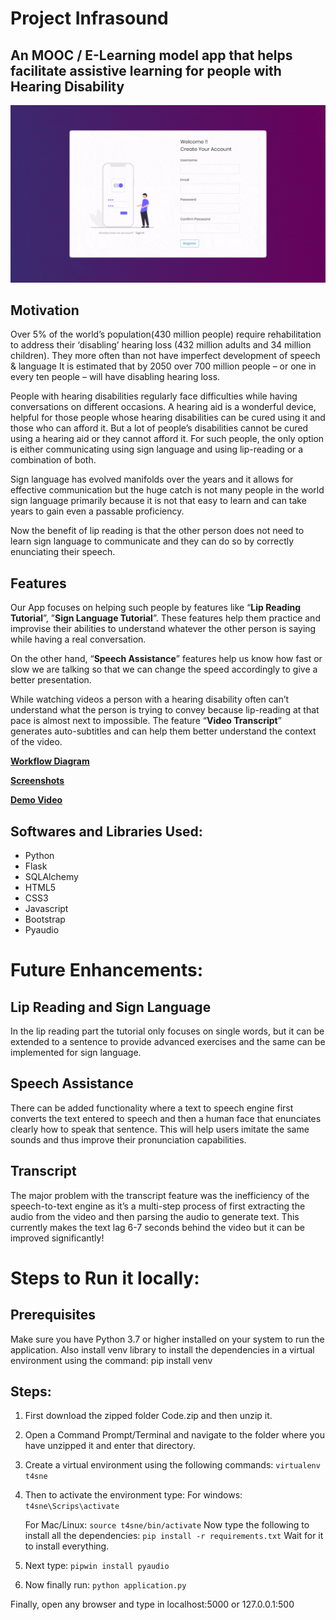 # Project Infrasound
## An MOOC / E-Learning model app that helps facilitate assistive learning for people with Hearing Disability

![**Slideshow**](/Slideshow.gif)

## Motivation
Over 5% of the world’s population(430 million people) require rehabilitation to address their ‘disabling’ hearing loss (432 million adults and 34 million children). 
They more often than not have imperfect development of speech & language
It is estimated that by 2050 over 700 million people – or one in every ten people – will have disabling hearing loss.

People with hearing disabilities regularly face difficulties while having conversations on different occasions. 
A hearing aid is a wonderful device, helpful for those people whose hearing disabilities can be cured using it and those who can afford it. But a lot of people’s disabilities cannot be cured using a hearing aid or they cannot afford it. For such people, the only option is either communicating using sign language and using lip-reading or a combination of both.

Sign language has evolved manifolds over the years and it allows for effective communication but the huge catch is not many people in the world sign language primarily because it is not that easy to learn and can take years to gain even a passable proficiency. 

Now the benefit of lip reading is that the other person does not need to learn sign language to communicate and they can do so by correctly enunciating their speech. 

## Features

Our App focuses on helping such people by features like “**Lip Reading Tutorial**”, ”**Sign Language Tutorial**”. These features help them practice and improvise their abilities to understand whatever the other person is saying while having a real conversation. 

On the other hand, “**Speech Assistance**” features help us know how fast or slow we are talking so that we can change the speed accordingly to give a better presentation. 

While watching videos a person with a hearing disability often can’t understand what the person is trying to convey because lip-reading at that pace is almost next to impossible. The feature “**Video Transcript**” generates auto-subtitles and can help them better understand the context of the video.

[**Workflow Diagram**](/User_Flow_Diagram.jpg)

[**Screenshots**](/Screenshots)

[**Demo Video**](/INFRASOUND.mp4)

## Softwares and Libraries Used:
 - Python 
 - Flask  
 - SQLAlchemy 
 - HTML5 
 - CSS3 
 - Javascript
 - Bootstrap
 - Pyaudio

# Future Enhancements:

## Lip Reading and Sign Language
In the lip reading part the tutorial only focuses on single words, but it can be extended to a sentence to provide advanced exercises and the same can be implemented for sign language. 

## Speech Assistance
There can be added functionality where a text to speech engine first converts the text entered to speech and then a human face that enunciates clearly how to speak that sentence. This will help users imitate the same sounds and thus improve their pronunciation capabilities.

## Transcript
The major problem with the transcript feature was the inefficiency of the speech-to-text engine as it’s a multi-step process of first extracting the audio from the video and then parsing the audio to generate text. This currently makes the text lag 6-7 seconds behind the video but it can be improved significantly!


# Steps to Run it locally:

## Prerequisites
Make sure you have Python 3.7 or higher installed on your system to run the application. 
Also install venv library to install the dependencies in a virtual environment using the command:
pip install venv

## Steps:

1. First download the zipped folder Code.zip and then unzip it. 
2. Open a Command Prompt/Terminal and navigate to the folder where you have unzipped it and enter that directory.
3. Create a virtual environment using the following commands:
   `virtualenv  t4sne`
4. Then to activate the environment type:
   For windows:
   `t4sne\Scrips\activate`

   For Mac/Linux:
   `source t4sne/bin/activate`
   Now type the following to install all the dependencies:
   `pip install -r requirements.txt` 
   Wait for it to install everything.
5. Next type:
   `pipwin install pyaudio`
6. Now finally run:
   `python application.py`

Finally, open any browser and type in localhost:5000 or 127.0.0.1:500
